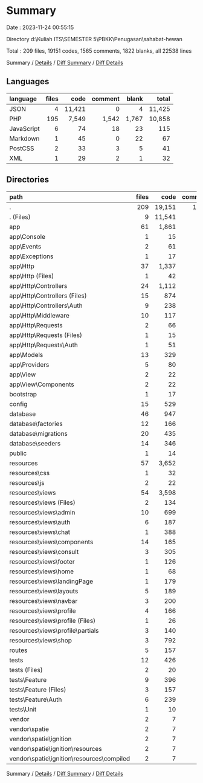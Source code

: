 # Summary

Date : 2023-11-24 00:55:15

Directory d:\\Kuliah ITS\\SEMESTER 5\\PBKK\\Penugasan\\sahabat-hewan

Total : 209 files,  19151 codes, 1565 comments, 1822 blanks, all 22538 lines

Summary / [Details](details.md) / [Diff Summary](diff.md) / [Diff Details](diff-details.md)

## Languages
| language | files | code | comment | blank | total |
| :--- | ---: | ---: | ---: | ---: | ---: |
| JSON | 4 | 11,421 | 0 | 4 | 11,425 |
| PHP | 195 | 7,549 | 1,542 | 1,767 | 10,858 |
| JavaScript | 6 | 74 | 18 | 23 | 115 |
| Markdown | 1 | 45 | 0 | 22 | 67 |
| PostCSS | 2 | 33 | 3 | 5 | 41 |
| XML | 1 | 29 | 2 | 1 | 32 |

## Directories
| path | files | code | comment | blank | total |
| :--- | ---: | ---: | ---: | ---: | ---: |
| . | 209 | 19,151 | 1,565 | 1,822 | 22,538 |
| . (Files) | 9 | 11,541 | 4 | 34 | 11,579 |
| app | 61 | 1,861 | 310 | 547 | 2,718 |
| app\\Console | 1 | 15 | 7 | 6 | 28 |
| app\\Events | 2 | 61 | 22 | 16 | 99 |
| app\\Exceptions | 1 | 17 | 9 | 5 | 31 |
| app\\Http | 37 | 1,337 | 206 | 382 | 1,925 |
| app\\Http (Files) | 1 | 42 | 21 | 7 | 70 |
| app\\Http\\Controllers | 24 | 1,112 | 97 | 312 | 1,521 |
| app\\Http\\Controllers (Files) | 15 | 874 | 37 | 247 | 1,158 |
| app\\Http\\Controllers\\Auth | 9 | 238 | 60 | 65 | 363 |
| app\\Http\\Middleware | 10 | 117 | 62 | 45 | 224 |
| app\\Http\\Requests | 2 | 66 | 26 | 18 | 110 |
| app\\Http\\Requests (Files) | 1 | 15 | 5 | 4 | 24 |
| app\\Http\\Requests\\Auth | 1 | 51 | 21 | 14 | 86 |
| app\\Models | 13 | 329 | 16 | 102 | 447 |
| app\\Providers | 5 | 80 | 44 | 28 | 152 |
| app\\View | 2 | 22 | 6 | 8 | 36 |
| app\\View\\Components | 2 | 22 | 6 | 8 | 36 |
| bootstrap | 1 | 17 | 30 | 9 | 56 |
| config | 15 | 529 | 749 | 238 | 1,516 |
| database | 46 | 947 | 284 | 215 | 1,446 |
| database\\factories | 12 | 166 | 108 | 49 | 323 |
| database\\migrations | 20 | 435 | 122 | 80 | 637 |
| database\\seeders | 14 | 346 | 54 | 86 | 486 |
| public | 1 | 14 | 30 | 12 | 56 |
| resources | 57 | 3,652 | 102 | 535 | 4,289 |
| resources\\css | 1 | 32 | 1 | 5 | 38 |
| resources\\js | 2 | 22 | 16 | 15 | 53 |
| resources\\views | 54 | 3,598 | 85 | 515 | 4,198 |
| resources\\views (Files) | 2 | 134 | 0 | 25 | 159 |
| resources\\views\\admin | 10 | 699 | 2 | 87 | 788 |
| resources\\views\\auth | 6 | 187 | 0 | 46 | 233 |
| resources\\views\\chat | 1 | 388 | 5 | 79 | 472 |
| resources\\views\\components | 14 | 165 | 2 | 29 | 196 |
| resources\\views\\consult | 3 | 305 | 38 | 42 | 385 |
| resources\\views\\footer | 1 | 126 | 0 | 7 | 133 |
| resources\\views\\home | 1 | 68 | 0 | 4 | 72 |
| resources\\views\\landingPage | 1 | 179 | 0 | 14 | 193 |
| resources\\views\\layouts | 5 | 189 | 0 | 35 | 224 |
| resources\\views\\navbar | 3 | 200 | 17 | 19 | 236 |
| resources\\views\\profile | 4 | 166 | 0 | 34 | 200 |
| resources\\views\\profile (Files) | 1 | 26 | 0 | 4 | 30 |
| resources\\views\\profile\\partials | 3 | 140 | 0 | 30 | 170 |
| resources\\views\\shop | 3 | 792 | 21 | 94 | 907 |
| routes | 5 | 157 | 44 | 75 | 276 |
| tests | 12 | 426 | 10 | 156 | 592 |
| tests (Files) | 2 | 20 | 3 | 10 | 33 |
| tests\\Feature | 9 | 396 | 4 | 142 | 542 |
| tests\\Feature (Files) | 3 | 157 | 4 | 57 | 218 |
| tests\\Feature\\Auth | 6 | 239 | 0 | 85 | 324 |
| tests\\Unit | 1 | 10 | 3 | 4 | 17 |
| vendor | 2 | 7 | 2 | 1 | 10 |
| vendor\\spatie | 2 | 7 | 2 | 1 | 10 |
| vendor\\spatie\\ignition | 2 | 7 | 2 | 1 | 10 |
| vendor\\spatie\\ignition\\resources | 2 | 7 | 2 | 1 | 10 |
| vendor\\spatie\\ignition\\resources\\compiled | 2 | 7 | 2 | 1 | 10 |

Summary / [Details](details.md) / [Diff Summary](diff.md) / [Diff Details](diff-details.md)
